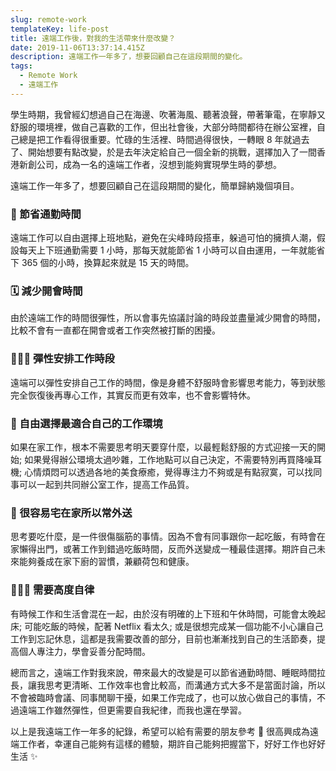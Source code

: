 ```yaml
---
slug: remote-work
templateKey: life-post
title: 遠端工作後，對我的生活帶來什麼改變？
date: 2019-11-06T13:37:14.415Z
description: 遠端工作一年多了，想要回顧自己在這段期間的變化。
tags:
  - Remote Work
  - 遠端工作
---
```

學生時期，我曾經幻想過自己在海邊、吹著海風、聽著浪聲，帶著筆電，在寧靜又舒服的環境裡，做自己喜歡的工作，但出社會後，大部分時間都待在辦公室裡，自己總是把工作看得很重要。忙碌的生活裡、時間過得很快，一轉眼 8 年就過去了、開始想要有點改變，於是去年決定給自己一個全新的挑戰，選擇加入了一間香港新創公司，成為一名的遠端工作者，沒想到能夠實現學生時的夢想。

遠端工作一年多了，想要回顧自己在這段期間的變化，簡單歸納幾個項目。

### 🚕 節省通勤時間

遠端工作可以自由選擇上班地點，避免在尖峰時段搭車，躲過可怕的擁擠人潮，假設每天上下班通勤需要 1 小時，那每天就能節省 1 小時可以自由運用，一年就能省下 365 個的小時，換算起來就是 15 天的時間。

### 🗓 減少開會時間

由於遠端工作的時間很彈性，所以會事先協議討論的時段並盡量減少開會的時間，比較不會有一直都在開會或者工作突然被打斷的困擾。

### 👩🏻‍💻 彈性安排工作時段

遠端可以彈性安排自己工作的時間，像是身體不舒服時會影響思考能力，等到狀態完全恢復後再專心工作，其實反而更有效率，也不會影響特休。

### 📍 自由選擇最適合自己的工作環境

如果在家工作，根本不需要思考明天要穿什麼，以最輕鬆舒服的方式迎接一天的開始; 如果覺得辦公環境太過吵雜，工作地點可以自己決定，不需要特別再買降噪耳機; 心情煩悶可以透過各地的美食療癒，覺得專注力不夠或是有點寂寞，可以找同事可以一起到共同辦公室工作，提高工作品質。

### 🍱 很容易宅在家所以常外送

思考要吃什麼，是一件很傷腦筋的事情。因為不會有同事跟你一起吃飯，有時會在家懶得出門，或著工作到錯過吃飯時間，反而外送變成一種最佳選擇。期許自己未來能夠養成在家下廚的習慣，兼顧荷包和健康。

### 🤦🏻‍♀️ **需要高度自律**

有時候工作和生活會混在一起，由於沒有明確的上下班和午休時間，可能會太晚起床; 可能吃飯的時候，配著 Netflix 看太久; 或是很想完成某一個功能不小心讓自己工作到忘記休息，這都是我需要改善的部分，目前也漸漸找到自己的生活節奏，提高個人專注力，學會妥善分配時間。

總而言之，遠端工作對我來說，帶來最大的改變是可以節省通勤時間、睡眠時間拉長，讓我思考更清晰、工作效率也會比較高，而溝通方式大多不是當面討論，所以不會被臨時會議、同事閒聊干擾，如果工作完成了，也可以放心做自己的事情，不過遠端工作雖然彈性，但更需要自我紀律，而我也還在學習。

以上是我遠端工作一年多的紀錄，希望可以給有需要的朋友參考 🙂 很高興成為遠端工作者，幸運自己能夠有這樣的體驗，期許自己能夠把握當下，好好工作也好好生活 ✨
